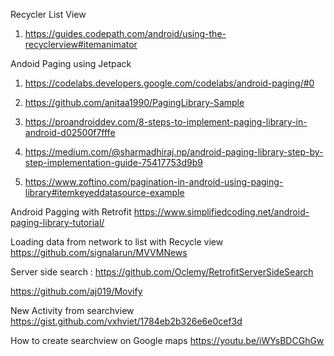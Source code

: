 Recycler List View 
 1. https://guides.codepath.com/android/using-the-recyclerview#itemanimator
 
Andoid Paging using Jetpack
 1. https://codelabs.developers.google.com/codelabs/android-paging/#0

 2. https://github.com/anitaa1990/PagingLibrary-Sample

 3. https://proandroiddev.com/8-steps-to-implement-paging-library-in-android-d02500f7fffe
 
 4. https://medium.com/@sharmadhiraj.np/android-paging-library-step-by-step-implementation-guide-75417753d9b9
 
 5. https://www.zoftino.com/pagination-in-android-using-paging-library#itemkeyeddatasource-example

Android Pagging with Retrofit
https://www.simplifiedcoding.net/android-paging-library-tutorial/

Loading data from network to list with Recycle view
https://github.com/signalarun/MVVMNews

Server side search :
https://github.com/Oclemy/RetrofitServerSideSearch

https://github.com/aj019/Movify

New Activity from searchview
https://gist.github.com/vxhviet/1784eb2b326e6e0cef3d

How to create searchview on Google maps
https://youtu.be/iWYsBDCGhGw

